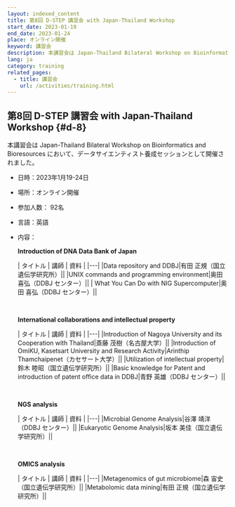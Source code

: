 ```yaml
---
layout: indexed_content
title: 第8回 D-STEP 講習会 with Japan-Thailand Workshop
start_date: 2023-01-19
end_date: 2023-01-24
place: オンライン開催
keyword: 講習会
description: 本講習会は Japan-Thailand Bilateral Workshop on Bioinformatics and Bioresources において、データサイエンティスト養成セッションとして開催されました。
lang: ja
category: training
related_pages:
  - title: 講習会
    url: /activities/training.html
---
```


## 第8回 D-STEP 講習会 with Japan-Thailand Workshop {#d-8}

本講習会は Japan-Thailand Bilateral Workshop on Bioinformatics and Bioresources において、データサイエンティスト養成セッションとして開催されました。

- 日時：2023年1月19-24日
- 場所：オンライン開催
- 参加人数： 92名
- 言語：英語
- 内容：

    **Introduction of DNA Data Bank of Japan**

    | タイトル | 講師 | 資料 |
    |---|
    |Data repository and DDBJ|有田 正規（国立遺伝学研究所）||
    |UNIX commands and programming environment|奥田 喜弘（DDBJ センター）||
    | What You Can Do with NIG Supercomputer|奥田 喜弘（DDBJ センター）||

    <br>

    **International collaborations and intellectual property**

    | タイトル | 講師 | 資料 |
    |---|
    |Introduction of Nagoya University and its Cooperation with Thailand|斎藤 茂樹（名古屋大学）||
    |Introduction of OmiKU, Kasetsart University and Research Activity|Arinthip Thamchaipenet（カセサート大学）||
    |Utilization of intellectual property|鈴木 睦昭（国立遺伝学研究所）||
    |Basic knowledge for Patent and introduction of patent office data in DDBJ|青野 英雄（DDBJ センター）||

    <br>

    **NGS analysis**

    | タイトル | 講師 | 資料 |
    |---|
    |Microbial Genome Analysis|谷澤 靖洋（DDBJ センター）||
    |Eukaryotic Genome Analysis|坂本 美佳（国立遺伝学研究所）||    

    <br>

    **OMICS analysis**

    | タイトル | 講師 | 資料 |
    |---|
    |Metagenomics of gut microbiome|森 宙史（国立遺伝学研究所）||
    |Metabolomic data mining|有田 正規（国立遺伝学研究所）||



